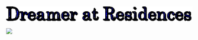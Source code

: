 ![image](text.gif)

<img height="180em" src="https://github-readme-stats.vercel.app/api?username=MCSchwa&show_icons=true&hide_border=true&&count_private=true&include_all_commits=true" />
